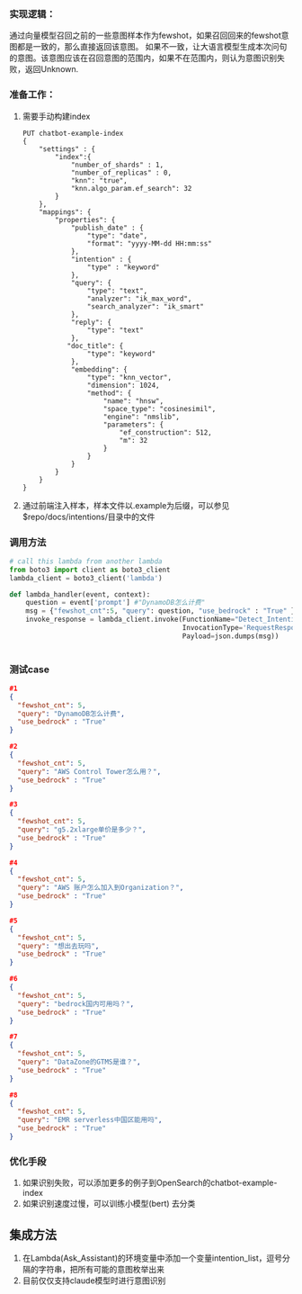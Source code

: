 ### 实现逻辑：

通过向量模型召回之前的一些意图样本作为fewshot，如果召回回来的fewshot意图都是一致的，那么直接返回该意图。 如果不一致，让大语言模型生成本次问句的意图。该意图应该在召回意图的范围内，如果不在范围内，则认为意图识别失败，返回Unknown.



### 准备工作：

1. 需要手动构建index

   ```
   PUT chatbot-example-index
   {
       "settings" : {
           "index":{
               "number_of_shards" : 1,
               "number_of_replicas" : 0,
               "knn": "true",
               "knn.algo_param.ef_search": 32
           }
       },
       "mappings": {
           "properties": {
               "publish_date" : {
                   "type": "date",
                   "format": "yyyy-MM-dd HH:mm:ss"
               },
               "intention" : {
                   "type" : "keyword"
               },
               "query": {
                   "type": "text",
                   "analyzer": "ik_max_word",
                   "search_analyzer": "ik_smart"
               },
               "reply": {
                   "type": "text"
               },
              "doc_title": {
                   "type": "keyword"
               },
               "embedding": {
                   "type": "knn_vector",
                   "dimension": 1024,
                   "method": {
                       "name": "hnsw",
                       "space_type": "cosinesimil",
                       "engine": "nmslib",
                       "parameters": {
                           "ef_construction": 512,
                           "m": 32
                       }
                   }            
               }
           }
       }
   }
   ```

2. 通过前端注入样本，样本文件以.example为后缀，可以参见$repo/docs/intentions/目录中的文件



### 调用方法

```python
# call this lambda from another lambda
from boto3 import client as boto3_client
lambda_client = boto3_client('lambda')

def lambda_handler(event, context):
  	question = event['prompt'] #"DynamoDB怎么计费"
    msg = {"fewshot_cnt":5, "query": question, "use_bedrock" : "True" }
    invoke_response = lambda_client.invoke(FunctionName="Detect_Intention",
                                           InvocationType='RequestResponse',
                                           Payload=json.dumps(msg))
    
```



### 测试case

```json
#1
{
  "fewshot_cnt": 5,
  "query": "DynamoDB怎么计费",
  "use_bedrock" : "True"
}

#2
{
  "fewshot_cnt": 5,
  "query": "AWS Control Tower怎么用？",
  "use_bedrock" : "True"
}

#3
{
  "fewshot_cnt": 5,
  "query": "g5.2xlarge单价是多少？",
  "use_bedrock" : "True"
}

#4
{
  "fewshot_cnt": 5,
  "query": "AWS 账户怎么加入到Organization？",
  "use_bedrock" : "True"
}

#5
{
  "fewshot_cnt": 5,
  "query": "想出去玩吗",
  "use_bedrock" : "True"
}

#6
{
  "fewshot_cnt": 5,
  "query": "bedrock国内可用吗？",
  "use_bedrock" : "True"
}

#7
{
  "fewshot_cnt": 5,
  "query": "DataZone的GTMS是谁？",
  "use_bedrock" : "True"
}

#8
{
  "fewshot_cnt": 5,
  "query": "EMR serverless中国区能用吗",
  "use_bedrock" : "True"
}
```



### 优化手段

1. 如果识别失败，可以添加更多的例子到OpenSearch的chatbot-example-index
2. 如果识别速度过慢，可以训练小模型(bert) 去分类

## 集成方法
1. 在Lambda(Ask_Assistant)的环境变量中添加一个变量intention_list，逗号分隔的字符串，把所有可能的意图枚举出来
2. 目前仅仅支持claude模型时进行意图识别
